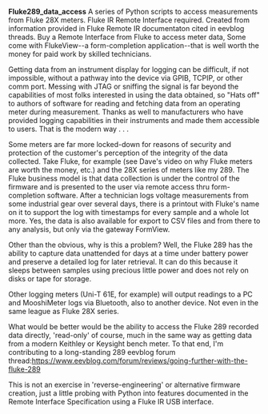 **Fluke289_data_access**
A series of Python scripts to access measurements from Fluke 28X meters. Fluke IR Remote Interface required. Created from information provided in Fluke Remote IR documentaton cited in eevblog threads. Buy a Remote Interface from Fluke to access meter data, Some come with FlukeView--a form-completion application--that is well worth the money for paid work by skilled technicians.

Getting data from an instrument display for logging can be difficult, if not impossible, without a pathway into the device via GPIB, TCPIP, or other comm port. Messing with JTAG or sniffing the signal is far beyond the capabilities of most folks interested in using the data obtained, so "Hats off" to authors of software for reading and fetching data from an operating meter during measurement. Thanks as well to manufacturers who have provided logging capabilities in their instruments and made them accessible to users. That is the modern way . . .

Some meters are far more locked-down for reasons of security and protection of the customer's perception of the integrity of the data collected. Take Fluke, for example (see Dave's video on why Fluke meters are worth the money, etc.) and the 28X series of meters like my 289. The Fluke business model is that data collection is under the control of the firmware and is presented to the user via remote access thru form-completion software. After a technician logs voltage measurements from some industrial gear over several days, there is a printout with Fluke's name on it to support the log with timestamps for every sample and a whole lot more. Yes, the data is also available for export to CSV files and from there to any analysis, but only via the gateway FormView.

Other than the obvious, why is this a problem? Well, the Fluke 289 has the ability to capture data unattended for days at a time under battery power and preserve a detailed log for later retrieval. It can do this because it sleeps between samples using precious little power and does not rely on disks or tape for storage. 

Other logging meters (Uni-T 61E, for example) will output readings to a PC and MooshiMeter logs via Bluetooth, also to another device. Not even in the same league as Fluke 28X series.

What would be better would be the ability to access the Fluke 289 recorded data directly, 'read-only' of course, much in the same way as getting data from a modern Keithley or Keysight bench meter. To that end, I'm contributing to a long-standing 289 eevblog forum thread:https://www.eevblog.com/forum/reviews/going-further-with-the-fluke-289 

This is not an exercise in 'reverse-engineering' or alternative firmware creation, just a little probing with Python into features documented in the Remote Interface Specification using a Fluke IR USB interface.
